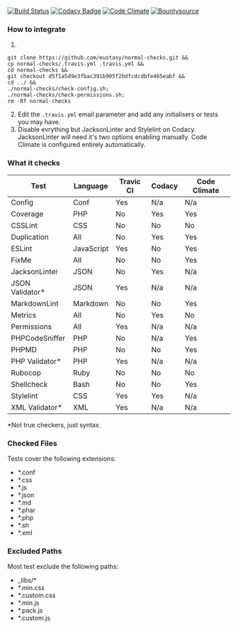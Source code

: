 [![Build Status](https://travis-ci.org/eustasy/normal-checks.svg?branch=master)](https://travis-ci.org/eustasy/normal-checks)
[![Codacy Badge](https://api.codacy.com/project/badge/17a405e43e78405c900869b7f9359dfc)](https://www.codacy.com/app/lewisgoddard/normal-checks)
[![Code Climate](https://codeclimate.com/github/eustasy/normal-checks/badges/gpa.svg)](https://codeclimate.com/github/eustasy/normal-checks)
[![Bountysource](https://www.bountysource.com/badge/tracker?tracker_id=23271629)](https://www.bountysource.com/teams/eustasy/issues?tracker_ids=23271629)

### How to integrate

1. 
```
git clone https://github.com/eustasy/normal-checks.git &&
cp normal-checks/.travis.yml .travis.yml &&
cd normal-checks &&
git checkout d5f1a5d9e3fbac391b905f2bdfcdcdbfe465eabf &&
cd ../ &&
./normal-checks/check-config.sh;
./normal-checks/check-permissions.sh;
rm -Rf normal-checks
```
2. Edit the `.travis.yml` email parameter and add any initialisers or tests you may have.
3. Disable evrything but JacksonLinter and Stylelint on Codacy. JacksonLinter will need it's two options enabling manually. Code Climate is configured entirely automatically.

### What it checks

| Test | Language | Travic CI | Codacy | Code Climate |
|------|----------|-----------|--------|--------------|
| Config | Conf           | Yes | N/a | N/a |
| Coverage | PHP          | No  | Yes | Yes |
| CSSLint | CSS           | No  | No  | No  |
| Duplication | All       | No  | Yes | Yes |
| ESLint | JavaScript     | Yes | No  | Yes |
| FixMe | All             | No  | No  | Yes |
| JacksonLinter | JSON    | No  | Yes | N/a |
| JSON Validator* | JSON  | Yes | N/a | N/a |
| MarkdownLint | Markdown | No  | No  | Yes |
| Metrics | All           | No  | Yes | No  |
| Permissions | All       | Yes | N/a | N/a |
| PHPCodeSniffer | PHP    | No  | N/a | Yes |
| PHPMD | PHP             | No  | No  | Yes |
| PHP Validator* | PHP    | Yes | N/a | N/a |
| Rubocop | Ruby          | No  | No  | No  |
| Shellcheck | Bash       | No  | No  | Yes |
| Stylelint | CSS         | Yes | Yes | N/a |
| XML Validator* | XML    | Yes | N/a | N/a |

*Not true checkers, just syntax.

### Checked Files

Tests cover the following extensions:

- *.conf
- *.css
- *.js
- *.json
- *.md
- *.phar
- *.php
- *.sh
- *.xml

### Excluded Paths

Most test exclude the following paths:

- _libs/*
- *.min.css
- *.custom.css
- *.min.js
- *.pack.js
- *.custom.js

